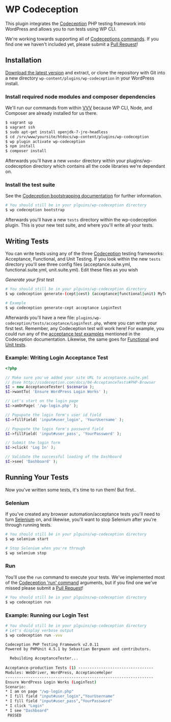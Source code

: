 # WP Codeception
This plugin integrates the [Codeception](http://codeception.com/) PHP testing framework into WordPress and allows you to run tests using WP CLI.

We're working towards supporting all of [Codeceptions commands](http://codeception.com/docs/reference/Commands). If you find one we haven't included yet, please submit a [Pull Request](https://github.com/10up/wp-codeception/pulls)!

## Installation
[Download the latest version](https://github.com/10up/wp-codeception/archive/master.zip) and extract, or clone the repository with Git into a new directory `wp-content/plugins/wp-codeception` in your WordPress install.

### Install required node modules and composer dependencies

We'll run our commands from within [VVV](https://github.com/Varying-Vagrant-Vagrants/VVV) because WP CLI, Node, and Composer are already installed for us there. 
 
```Bash
$ vagrant up
$ vagrant ssh
$ sudo apt-get install openjdk-7-jre-headless
$ cd /srv/www/yoursite/htdocs/wp-content/plugins/wp-codeception
$ wp plugin activate wp-codeception
$ npm install
$ composer install
```

Afterwards you'll have a new `vendor` directory within your plugins/wp-codeception directory which contains all the code libraries we're dependant on.

### Install the test suite

See the [Codeception bootstrapping documentation](http://codeception.com/docs/reference/Commands#Bootstrap) for further information.

```Bash
# You should still be in your plguins/wp-codeception directory
$ wp codeception bootstrap
```

Afterwards you'll have a new `tests` directory within the wp-codeception plugin. This is your new test suite, and where you'll write all your tests. 

## Writing Tests
You can write tests using any of the three [Codeception](http://codeception.com/) testing frameworks: Acceptance, Functional, and Unit Testing. If you look within the new `tests` directory you'll see three config files (acceptance.suite.yml, functional.suite.yml, unit.suite.yml). Edit these files as you wish  

*Generate your first test*
```Bash
# You should still be in your plguins/wp-codeception directory
$ wp codeception generate-(cept|cest) (acceptance|functional|unit) MyTestName

# Example
$ wp codeception generate-cept acceptance LoginTest
```

Afterwards you'll have a new file: `plugins/wp-codeception/tests/acceptance/LoginTest.php`, where you can write your first test. Remember, any Codeception test will work here! For example, you could run any of the [acceptance test examples](http://codeception.com/docs/04-AcceptanceTests) mentioned in the Codeception documentation. Likewise, the same goes for [Functional](http://codeception.com/docs/05-FunctionalTests) and [Unit tests](http://codeception.com/docs/06-UnitTests).

### Example: Writing Login Acceptance Test
```PHP
<?php

// Make sure you've added your site URL to acceptance.suite.yml
// @see http://codeception.com/docs/04-AcceptanceTests#PHP-Browser
$I = new AcceptanceTester( $scenario );
$I->wantTo( 'Ensure WordPress Login Works' );

// Let's start on the login page
$I->amOnPage( '/wp-login.php' );

// Popupate the login form's user id field
$I->fillField( 'input#user_login', 'YourUsername' );

// Popupate the login form's password field
$I->fillField( 'input#user_pass', 'YourPassword' );

// Submit the login form
$I->click( 'Log In' );

// Validate the successful loading of the Dashboard
$I->see( 'Dashboard' );
```

## Running Your Tests
Now you've written some tests, it's time to run them! But first..

### Selenium
If you've created any browser automation/acceptance tests you'll need to turn [Selenium](http://www.seleniumhq.org/) on, and likewise, you'll want to stop Selenium after you're through running tests.

```Bash
# You should still be in your plguins/wp-codeception directory
$ wp selenium start

# Stop Selenium when you're through
$ wp selenium stop
```

### Run
You'll use the `run` command to execute your tests. We've implemented most of the [Codeception 'run' command](http://codeception.com/docs/reference/Commands#Run) arguments, but if you find one we've missed please submit a [Pull Request](https://github.com/10up/wp-codeception/pulls)! 
 
```Bash
# You should still be in your plguins/wp-codeception directory
$ wp codeception run
```

### Example: Running our Login Test
```Bash
# You should still be in your plguins/wp-codeception directory
# Let's display verbose output
$ wp codeception run -vvv

Codeception PHP Testing Framework v2.0.11
Powered by PHPUnit 4.5.1 by Sebastian Bergmann and contributors.

  Rebuilding AcceptanceTester...
  
Acceptance-production Tests (1) ---------------------------------
Modules: WebDriver, WordPress, AcceptanceHelper
-----------------------------------------------------------------
Ensure WordPress Login Works (LoginTest)
Scenario:
* I am on page "/wp-login.php"
* I fill field "input#user_login","YourUsername"
* I fill field "input#user_pass","YourPassword"
* I click "Login"
* I see "Dashboard"
 PASSED
```
